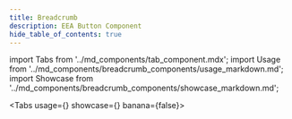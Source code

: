 ```yaml
---
title: Breadcrumb
description: EEA Button Component
hide_table_of_contents: true
---
```


import Tabs from '../md_components/tab_component.mdx';
import Usage from '../md_components/breadcrumb_components/usage_markdown.md';
import Showcase from '../md_components/breadcrumb_components/showcase_markdown.md';

<Tabs usage={<Usage />} showcase={<Showcase />} banana={false}>
  
</Tabs>